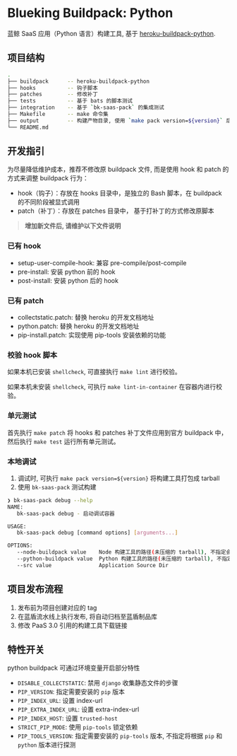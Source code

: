# Blueking Buildpack: Python

蓝鲸 SaaS 应用（Python 语言）构建工具, 基于 [heroku-buildpack-python](https://elements.heroku.com/buildpacks/heroku/heroku-buildpack-python).

## 项目结构

```bash
.
├── buildpack      -- heroku-buildpack-python
├── hooks          -- 钩子脚本
├── patches        -- 修改补丁
├── tests          -- 基于 bats 的脚本测试
├── integration    -- 基于 `bk-saas-pack` 的集成测试
├── Makefile       -- make 命令集
├── output         -- 构建产物目录, 使用 `make pack version=${version}` 后自动生成
└── README.md
```

## 开发指引

为尽量降低维护成本，推荐不修改原 buildpack 文件, 而是使用 hook 和 patch 的方式来调整 buildpack 行为：

- hook（钩子）：存放在 hooks 目录中，是独立的 Bash 脚本，在 buildpack 的不同阶段被显式调用
- patch（补丁）：存放在 patches 目录中， 基于打补丁的方式修改原脚本

> **增加新文件后, 请维护以下文件说明**

### 已有 hook
- setup-user-compile-hook: 兼容 pre-compile/post-compile
- pre-install: 安装 python 前的 hook
- post-install: 安装 python 后的 hook

### 已有 patch
- collectstatic.patch: 替换 heroku 的开发文档地址
- python.patch: 替换 heroku 的开发文档地址
- pip-install.patch: 实现使用 pip-tools 安装依赖的功能

### 校验 hook 脚本

如果本机已安装 `shellcheck`, 可直接执行 `make lint` 进行校验。

如果本机未安装 `shellcheck`, 可执行 `make lint-in-container` 在容器内进行校验。

### 单元测试

首先执行 `make patch` 将 hooks 和 patches 补丁文件应用到官方 buildpack 中，然后执行 `make test` 运行所有单元测试。

### 本地调试

1. 调试时, 可执行 `make pack version=${version}` 将构建工具打包成 tarball
2. 使用 `bk-saas-pack` 测试构建

```bash
❯ bk-saas-pack debug --help
NAME:
   bk-saas-pack debug - 启动调试容器

USAGE:
   bk-saas-pack debug [command options] [arguments...]

OPTIONS:
   --node-buildpack value    Node 构建工具的路径(未压缩的 tarball), 不指定会使用镜像中的默认值
   --python-buildpack value  Python 构建工具的路径(未压缩的 tarball), 不指定会使用镜像中的默认值
   --src value               Application Source Dir
```

## 项目发布流程

1. 发布前为项目创建对应的 tag
2. 在蓝盾流水线上执行发布, 将自动归档至蓝盾制品库
3. 修改 PaaS 3.0 引用的构建工具下载链接

## 特性开关

python buildpack 可通过环境变量开启部分特性

- `DISABLE_COLLECTSTATIC`: 禁用 `django` 收集静态文件的步骤
- `PIP_VERSION`: 指定需要安装的 `pip` 版本
- `PIP_INDEX_URL`: 设置 index-url
- `PIP_EXTRA_INDEX_URL`: 设置 extra-index-url
- `PIP_INDEX_HOST`: 设置 `trusted-host`
- `STRICT_PIP_MODE`: 使用 `pip-tools` 锁定依赖
- `PIP_TOOLS_VERSION`: 指定需要安装的 `pip-tools` 版本, 不指定将根据 `pip` 和 `python` 版本进行探测
